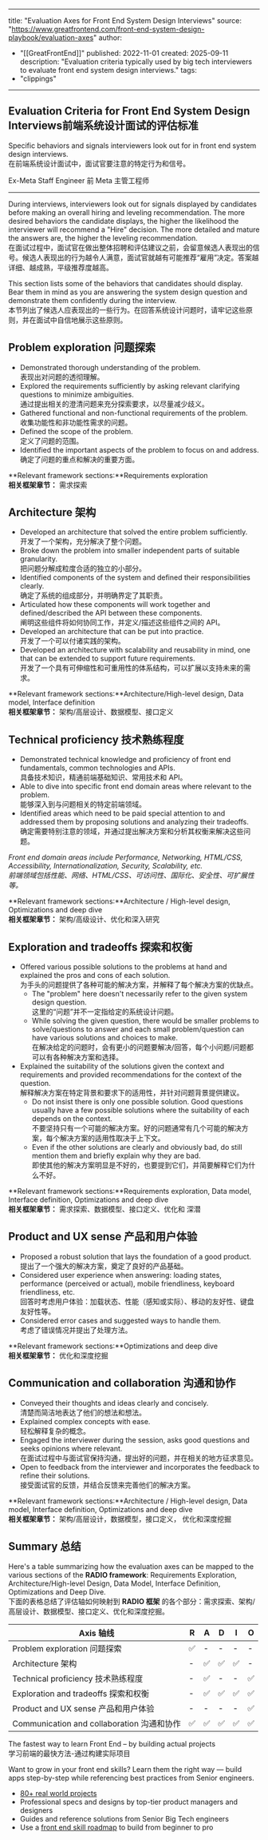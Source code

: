 
---
title: "Evaluation Axes for Front End System Design Interviews"
source: "https://www.greatfrontend.com/front-end-system-design-playbook/evaluation-axes"
author:
  - "[[GreatFrontEnd]]"
published: 2022-11-01
created: 2025-09-11
description: "Evaluation criteria typically used by big tech interviewers to evaluate front end system design interviews."
tags:
  - "clippings"
---
## Evaluation Criteria for Front End System Design Interviews前端系统设计面试的评估标准

Specific behaviors and signals interviewers look out for in front end system design interviews.  
在前端系统设计面试中，面试官要注意的特定行为和信号。

Ex-Meta Staff Engineer 前 Meta 主管工程师

---

During interviews, interviewers look out for signals displayed by candidates before making an overall hiring and leveling recommendation. The more desired behaviors the candidate displays, the higher the likelihood the interviewer will recommend a "Hire" decision. The more detailed and mature the answers are, the higher the leveling recommendation.  
在面试过程中，面试官在做出整体招聘和评估建议之前，会留意候选人表现出的信号。候选人表现出的行为越令人满意，面试官就越有可能推荐“雇用”决定。答案越详细、越成熟，平级推荐度越高。

This section lists some of the behaviors that candidates should display. Bear them in mind as you are answering the system design question and demonstrate them confidently during the interview.  
本节列出了候选人应表现出的一些行为。在回答系统设计问题时，请牢记这些原则，并在面试中自信地展示这些原则。

## Problem exploration 问题探索

- Demonstrated thorough understanding of the problem.  
	表现出对问题的透彻理解。
- Explored the requirements sufficiently by asking relevant clarifying questions to minimize ambiguities.  
	通过提出相关的澄清问题来充分探索要求，以尽量减少歧义。
- Gathered functional and non-functional requirements of the problem.  
	收集功能性和非功能性需求的问题。
- Defined the scope of the problem.  
	定义了问题的范围。
- Identified the important aspects of the problem to focus on and address.  
	确定了问题的重点和解决的重要方面。

**Relevant framework sections:**Requirements exploration  
**相关框架章节：** 需求探索

## Architecture 架构

- Developed an architecture that solved the entire problem sufficiently.  
	开发了一个架构，充分解决了整个问题。
- Broke down the problem into smaller independent parts of suitable granularity.  
	把问题分解成粒度合适的独立的小部分。
- Identified components of the system and defined their responsibilities clearly.  
	确定了系统的组成部分，并明确界定了其职责。
- Articulated how these components will work together and defined/described the API between these components.  
	阐明这些组件将如何协同工作，并定义/描述这些组件之间的 API。
- Developed an architecture that can be put into practice.  
	开发了一个可以付诸实践的架构。
- Developed an architecture with scalability and reusability in mind, one that can be extended to support future requirements.  
	开发了一个具有可伸缩性和可重用性的体系结构，可以扩展以支持未来的需求。

**Relevant framework sections:**Architecture/High-level design, Data model, Interface definition  
**相关框架章节：** 架构/高层设计、数据模型、接口定义

## Technical proficiency 技术熟练程度

- Demonstrated technical knowledge and proficiency of front end fundamentals, common technologies and APIs.  
	具备技术知识，精通前端基础知识、常用技术和 API。
- Able to dive into specific front end domain areas where relevant to the problem.  
	能够深入到与问题相关的特定前端领域。
- Identified areas which need to be paid special attention to and addressed them by proposing solutions and analyzing their tradeoffs.  
	确定需要特别注意的领域，并通过提出解决方案和分析其权衡来解决这些问题。

*Front end domain areas include Performance, Networking, HTML/CSS, Accessibility, Internationalization, Security, Scalability, etc.  
前端领域包括性能、网络、HTML/CSS、可访问性、国际化、安全性、可扩展性等。*

**Relevant framework sections:**Architecture / High-level design, Optimizations and deep dive  
**相关框架章节：** 架构/高级设计、优化和深入研究

## Exploration and tradeoffs 探索和权衡

- Offered various possible solutions to the problems at hand and explained the pros and cons of each solution.  
	为手头的问题提供了各种可能的解决方案，并解释了每个解决方案的优缺点。
	- The "problem" here doesn't necessarily refer to the given system design question.  
		这里的“问题”并不一定指给定的系统设计问题。
	- While solving the given question, there would be smaller problems to solve/questions to answer and each small problem/question can have various solutions and choices to make.  
		在解决给定的问题时，会有更小的问题要解决/回答，每个小问题/问题都可以有各种解决方案和选择。
- Explained the suitability of the solutions given the context and requirements and provided recommendations for the context of the question.  
	解释解决方案在特定背景和要求下的适用性，并针对问题背景提供建议。
	- Do not insist there is only one possible solution. Good questions usually have a few possible solutions where the suitability of each depends on the context.  
		不要坚持只有一个可能的解决方案。好的问题通常有几个可能的解决方案，每个解决方案的适用性取决于上下文。
	- Even if the other solutions are clearly and obviously bad, do still mention them and briefly explain why they are bad.  
		即使其他的解决方案明显是不好的，也要提到它们，并简要解释它们为什么不好。

**Relevant framework sections:**Requirements exploration, Data model, Interface definition, Optimizations and deep dive  
**相关框架章节：** 需求探索、数据模型、接口定义、优化和 深潜

## Product and UX sense 产品和用户体验

- Proposed a robust solution that lays the foundation of a good product.  
	提出了一个强大的解决方案，奠定了良好的产品基础。
- Considered user experience when answering: loading states, performance (perceived or actual), mobile friendliness, keyboard friendliness, etc.  
	回答时考虑用户体验：加载状态、性能（感知或实际）、移动的友好性、键盘友好性等。
- Considered error cases and suggested ways to handle them.  
	考虑了错误情况并提出了处理方法。

**Relevant framework sections:**Optimizations and deep dive  
**相关框架章节：** 优化和深度挖掘

## Communication and collaboration 沟通和协作

- Conveyed their thoughts and ideas clearly and concisely.  
	清楚而简洁地表达了他们的想法和想法。
- Explained complex concepts with ease.  
	轻松解释复杂的概念。
- Engaged the interviewer during the session, asks good questions and seeks opinions where relevant.  
	在面试过程中与面试官保持沟通，提出好的问题，并在相关的地方征求意见。
- Open to feedback from the interviewer and incorporates the feedback to refine their solutions.  
	接受面试官的反馈，并结合反馈来完善他们的解决方案。

**Relevant framework sections:**Architecture / High-level design, Data model, Interface definition, Optimizations and deep dive  
**相关框架章节：** 架构/高层设计，数据模型，接口定义， 优化和深度挖掘

## Summary 总结

Here's a table summarizing how the evaluation axes can be mapped to the various sections of the **RADIO framework**: Requirements Exploration, Architecture/High-level Design, Data Model, Interface Definition, Optimizations and Deep Dive.  
下面的表格总结了评估轴如何映射到 **RADIO 框架** 的各个部分：需求探索、架构/高层设计、数据模型、接口定义、优化和深度挖掘。

| Axis 轴线 | R | A | D | I | O |
| --- | --- | --- | --- | --- | --- |
| Problem exploration 问题探索 | ✅ | \- | \- | \- | \- |
| Architecture 架构 | \- | ✅ | ✅ | ✅ | \- |
| Technical proficiency 技术熟练程度 | \- | ✅ | \- | \- | ✅ |
| Exploration and tradeoffs   探索和权衡 | \- | ✅ | ✅ | ✅ | ✅ |
| Product and UX sense 产品和用户体验 | \- | \- | \- | \- | ✅ |
| Communication and collaboration   沟通和协作 | ✅ | ✅ | ✅ | ✅ | ✅ |

The fastest way to learn Front End – by building actual projects  
学习前端的最快方法-通过构建实际项目

Want to grow in your front end skills? Learn them the right way — build apps step-by-step while referencing best practices from Senior engineers.

- [80+ real world projects](https://www.greatfrontend.com/a/click?a=projects-in-content&u=%2Fprojects%2Fchallenges)
- Professional specs and designs by top-tier product managers and designers
- Guides and reference solutions from Senior Big Tech engineers
- Use a [front end skill roadmap](https://www.greatfrontend.com/a/click?a=projects-in-content&u=%2Fprojects%2Fskills) to build from beginner to pro

